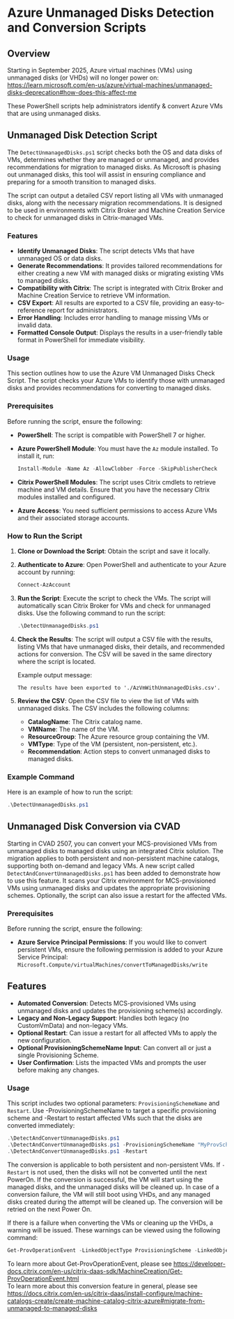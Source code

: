 # Azure Unmanaged Disks Detection and Conversion Scripts

## Overview

Starting in September 2025, Azure virtual machines (VMs) using unmanaged disks (or VHDs) will no longer power on: https://learn.microsoft.com/en-us/azure/virtual-machines/unmanaged-disks-deprecation#how-does-this-affect-me


These PowerShell scripts help administrators identify & convert Azure VMs that are using unmanaged disks. 


## Unmanaged Disk Detection Script
The `DetectUnmanagedDisks.ps1` script checks both the OS and data disks of VMs, determines whether they are managed or unmanaged, and provides recommendations for migration to managed disks. As Microsoft is phasing out unmanaged disks, this tool will assist in ensuring compliance and preparing for a smooth transition to managed disks.

The script can output a detailed CSV report listing all VMs with unmanaged disks, along with the necessary migration recommendations. It is designed to be used in environments with Citrix Broker and Machine Creation Service to check for unmanaged disks in Citrix-managed VMs.

### Features

- **Identify Unmanaged Disks**: The script detects VMs that have unmanaged OS or data disks.
- **Generate Recommendations**: It provides tailored recommendations for either creating a new VM with managed disks or migrating existing VMs to managed disks.
- **Compatibility with Citrix**: The script is integrated with Citrix Broker and Machine Creation Service to retrieve VM information.
- **CSV Export**: All results are exported to a CSV file, providing an easy-to-reference report for administrators.
- **Error Handling**: Includes error handling to manage missing VMs or invalid data.
- **Formatted Console Output**: Displays the results in a user-friendly table format in PowerShell for immediate visibility.

### Usage

This section outlines how to use the Azure VM Unmanaged Disks Check Script. The script checks your Azure VMs to identify those with unmanaged disks and provides recommendations for converting to managed disks.

### Prerequisites

Before running the script, ensure the following:

- **PowerShell**: The script is compatible with PowerShell 7 or higher.
- **Azure PowerShell Module**: You must have the `Az` module installed. To install it, run:

    ```powershell
    Install-Module -Name Az -AllowClobber -Force -SkipPublisherCheck
    ```

- **Citrix PowerShell Modules**: The script uses Citrix cmdlets to retrieve machine and VM details. Ensure that you have the necessary Citrix modules installed and configured.

- **Azure Access**: You need sufficient permissions to access Azure VMs and their associated storage accounts.

### How to Run the Script

1. **Clone or Download the Script**: Obtain the script and save it locally.

2. **Authenticate to Azure**: Open PowerShell and authenticate to your Azure account by running:

    ```powershell
    Connect-AzAccount
    ```

3. **Run the Script**: Execute the script to check the VMs. The script will automatically scan Citrix Broker for VMs and check for unmanaged disks. Use the following command to run the script:

    ```powershell
    .\DetectUnmanagedDisks.ps1
    ```

4. **Check the Results**: The script will output a CSV file with the results, listing VMs that have unmanaged disks, their details, and recommended actions for conversion. The CSV will be saved in the same directory where the script is located.

    Example output message:

    ```plaintext
    The results have been exported to './AzVmWithUnmanagedDisks.csv'.
    ```

5. **Review the CSV**: Open the CSV file to view the list of VMs with unmanaged disks. The CSV includes the following columns:
    - **CatalogName**: The Citrix catalog name.
    - **VMName**: The name of the VM.
    - **ResourceGroup**: The Azure resource group containing the VM.
    - **VMType**: Type of the VM (persistent, non-persistent, etc.).
    - **Recommendation**: Action steps to convert unmanaged disks to managed disks.
	
### Example Command

Here is an example of how to run the script:

```powershell
.\DetectUnmanagedDisks.ps1
```

## Unmanaged Disk Conversion via CVAD
Starting in CVAD 2507, you can convert your MCS-provisioned VMs from unmanaged disks to managed disks using an integrated Citrix solution. The migration applies to both persistent and non-persistent machine catalogs, supporting both on-demand and legacy VMs. A new script called `DetectAndConvertUnmanagedDisks.ps1` has been added to demonstrate how to use this feature. It scans your Citrix environment for MCS-provisioned VMs using unmanaged disks and updates the appropriate provisioning schemes. Optionally, the script can also issue a restart for the affected VMs.

### Prerequisites
Before running the script, ensure the following:
- **Azure Service Principal Permissions**: If you would like to convert persistent VMs, ensure the following permission is added to your Azure Service Principal: `Microsoft.Compute/virtualMachines/convertToManagedDisks/write`

## Features
- **Automated Conversion**: Detects MCS-provisioned VMs using unmanaged disks and updates the provisioning scheme(s) accordingly.
- **Legacy and Non-Legacy Support**: Handles both legacy (no CustomVmData) and non-legacy VMs.
- **Optional Restart**: Can issue a restart for all affected VMs to apply the new configuration.
- **Optional ProvisioningSchemeName Input**: Can convert all or just a single Provisioning Scheme.
- **User Confirmation**: Lists the impacted VMs and prompts the user before making any changes.


### Usage
This script includes two optional parameters: `ProvisioningSchemeName` and `Restart`. Use -ProvisioningSchemeName to target a specific provisioning scheme and -Restart to restart affected VMs such that the disks are converted immediately:

```powershell
.\DetectAndConvertUnmanagedDisks.ps1
.\DetectAndConvertUnmanagedDisks.ps1 -ProvisioningSchemeName "MyProvScheme"
.\DetectAndConvertUnmanagedDisks.ps1 -Restart
```

The conversion is applicable to both persistent and non-persistent VMs. If `-Restart` is not used, then the disks will not be converted until the next PowerOn. If the conversion is successful, the VM will start using the managed disks, and the unmanaged disks will be cleaned up. In case of a conversion failure, the VM will still boot using VHDs, and any managed disks created during the attempt will be cleaned up. The conversion will be retried on the next Power On.

If there is a failure when converting the VMs or cleaning up the VHDs, a warning will be issued. These warnings can be viewed using the following command:

```powershell
Get-ProvOperationEvent -LinkedObjectType ProvisioningScheme -LinkedObjectUid <your-provscheme-id>
```

To learn more about Get-ProvOperationEvent, please see https://developer-docs.citrix.com/en-us/citrix-daas-sdk/MachineCreation/Get-ProvOperationEvent.html \
To learn more about this conversion feature in general, please see https://docs.citrix.com/en-us/citrix-daas/install-configure/machine-catalogs-create/create-machine-catalog-citrix-azure#migrate-from-unmanaged-to-managed-disks